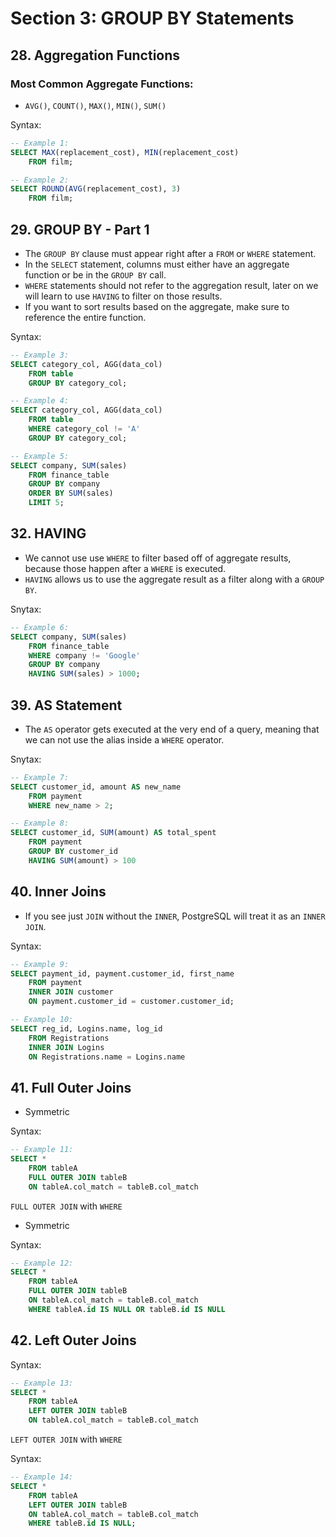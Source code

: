 # Section 3: GROUP BY Statements

## 28. Aggregation Functions

### Most Common Aggregate Functions:
* `AVG()`, `COUNT()`, `MAX()`, `MIN()`, `SUM()`

Syntax:
```sql
-- Example 1:
SELECT MAX(replacement_cost), MIN(replacement_cost)
    FROM film;

-- Example 2:
SELECT ROUND(AVG(replacement_cost), 3)
    FROM film;
```

## 29. GROUP BY - Part 1
* The `GROUP BY` clause must appear right after a `FROM` or `WHERE` statement.
* In the `SELECT` statement, columns must either have an aggregate function or be in the `GROUP BY` call.
* `WHERE` statements should not refer to the aggregation result, later on we will learn to use `HAVING` to filter on those results.
* If you want to sort results based on the aggregate, make sure to reference the entire function.

Syntax:
```sql
-- Example 3:
SELECT category_col, AGG(data_col)
    FROM table
    GROUP BY category_col;

-- Example 4:
SELECT category_col, AGG(data_col)
    FROM table
    WHERE category_col != 'A'
    GROUP BY category_col;

-- Example 5:
SELECT company, SUM(sales)
    FROM finance_table
    GROUP BY company
    ORDER BY SUM(sales)
    LIMIT 5;
```

## 32. HAVING
* We cannot use use `WHERE` to filter based off of aggregate results, because those happen after a `WHERE` is executed.
* `HAVING` allows us to use the aggregate result as a filter along with a `GROUP BY`.

Snytax:
```sql
-- Example 6:
SELECT company, SUM(sales)
    FROM finance_table
    WHERE company != 'Google'
    GROUP BY company
    HAVING SUM(sales) > 1000;
```

## 39. AS Statement
* The `AS` operator gets executed at the very end of a query, meaning that we can not use the alias inside a `WHERE` operator.

Snytax:
```sql
-- Example 7:
SELECT customer_id, amount AS new_name
    FROM payment
    WHERE new_name > 2;

-- Example 8:
SELECT customer_id, SUM(amount) AS total_spent
    FROM payment
    GROUP BY customer_id
    HAVING SUM(amount) > 100
```

## 40. Inner Joins
* If you see just `JOIN` without the `INNER`, PostgreSQL will treat it as an `INNER JOIN`.

Syntax:
```sql
-- Example 9:
SELECT payment_id, payment.customer_id, first_name
	FROM payment
	INNER JOIN customer
	ON payment.customer_id = customer.customer_id;

-- Example 10:
SELECT reg_id, Logins.name, log_id
    FROM Registrations
    INNER JOIN Logins
    ON Registrations.name = Logins.name
```

## 41. Full Outer Joins
* Symmetric

Syntax:
```sql
-- Example 11:
SELECT *
    FROM tableA
    FULL OUTER JOIN tableB
    ON tableA.col_match = tableB.col_match
```

`FULL OUTER JOIN` with `WHERE`
* Symmetric

Syntax:
```sql
-- Example 12:
SELECT *
    FROM tableA
    FULL OUTER JOIN tableB
    ON tableA.col_match = tableB.col_match
    WHERE tableA.id IS NULL OR tableB.id IS NULL    
```

## 42. Left Outer Joins

Syntax:
```sql
-- Example 13:
SELECT *
    FROM tableA
    LEFT OUTER JOIN tableB
    ON tableA.col_match = tableB.col_match
```

`LEFT OUTER JOIN` with `WHERE`

Syntax:
```sql
-- Example 14:
SELECT *
    FROM tableA
    LEFT OUTER JOIN tableB
    ON tableA.col_match = tableB.col_match
    WHERE tableB.id IS NULL;
```
